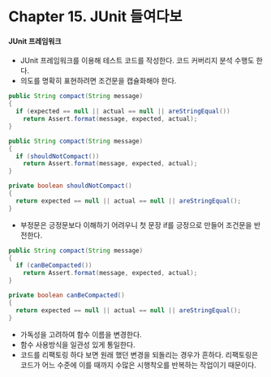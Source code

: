 # Chapter 15. JUnit 들여다보

#### JUnit 프레임워크
- JUnit 프레임워크를 이용해 테스트 코드를 작성한다. 코드 커버리지 분석 수행도 한다.
- 의도를 명확히 표현하려면 조건문을 캡슐화해야 한다.
```java
public String compact(String message)
{
  if (expected == null || actual == null || areStringEqual())
    return Assert.format(message, expected, actual);
}
```
```java
public String compact(String message)
{
  if (shouldNotCompact())
    return Assert.format(message, expected, actual);
}

private boolean shouldNotCompact()
{
  return expected == null || actual == null || areStringEqual();  
}
```
- 부정문은 긍정문보다 이해하기 어려우니 첫 문장 if를 긍정으로 만들어 조건문을 반전한다.
```java
public String compact(String message)
{
  if (canBeCompacted())
    return Assert.format(message, expected, actual);
}

private boolean canBeCompacted()
{
  return expected == null || actual == null || areStringEqual();  
}
```
- 가독성을 고려하여 함수 이름을 변경한다.
- 함수 사용방식을 일관성 있게 통일한다.
- 코드를 리팩토링 하다 보면 원래 했던 변경을 되돌리는 경우가 흔하다. 리팩토링은 코드가 어느 수준에 이를 때까지 수많은 시행착오를 반복하는 작업이기 때문이다.
